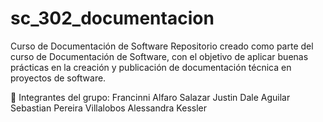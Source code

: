 # sc_302_documentacion

Curso de Documentación de Software
Repositorio creado como parte del curso de Documentación de Software, con el objetivo de aplicar buenas prácticas en la creación y publicación de documentación técnica en proyectos de software.

👥 Integrantes del grupo:
Francinni Alfaro Salazar
Justin Dale Aguilar
Sebastian Pereira Villalobos
Alessandra Kessler

